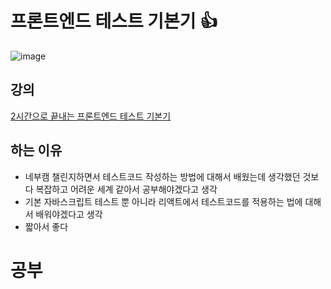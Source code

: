 # 프론트엔드 테스트 기본기 👍
![image](https://github.com/user-attachments/assets/442895a2-c8e4-4cd2-9589-e44b69cde1c0)

## 강의
[2시간으로 끝내는 프론트엔드 테스트 기본기](https://www.inflearn.com/course/%EC%A3%BC%EB%8B%88%EC%96%B4-%ED%94%84%EB%A1%A0%ED%8A%B8%EC%97%94%EB%93%9C-%ED%85%8C%EC%8A%A4%ED%8A%B8-%EA%B8%B0%EB%B3%B8%EA%B8%B0/dashboard)


## 하는 이유
- 네부캠 챌린지하면서 테스트코드 작성하는 방법에 대해서 배웠는데 생각했던 것보다 복잡하고 어려운 세계 같아서 공부해야겠다고 생각
- 기본 자바스크립트 테스트 뿐 아니라 리액트에서 테스트코드를 적용하는 법에 대해서 배워야겠다고 생각
- 짧아서 좋다

# 공부
